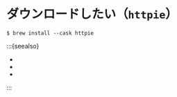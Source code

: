 # ダウンロードしたい（``httpie``）

```console
$ brew install --cask httpie
```

:::{seealso}

- [](./command-curl.md)
- [](./command-wget.md)
- [](./command-xh.md)

:::

